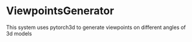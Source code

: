# ViewpointsGenerator
This system uses pytorch3d to generate viewpoints on different angles of 3d models
